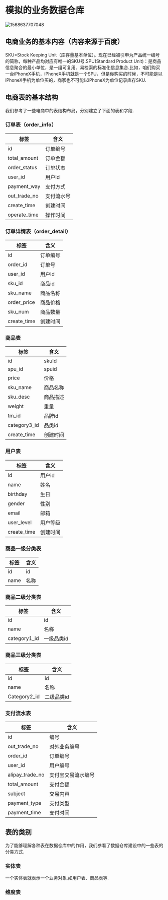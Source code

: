 # 模拟的业务数据仓库

![1568637707048](/root/.config/Typora/typora-user-images/1568637707048.png)

## 电商业务的基本内容（内容来源于百度）

SKU=Stock Keeping Unit（库存量基本单位）。现在已经被引申为产品统一编号的简称，每种产品均对应有唯一的SKU号.SPU(Standard Product Unit)：是商品信息聚合的最小单位，是一组可复用、易检索的标准化信息集合.比如，咱们购买一台iPhoneX手机，iPhoneX手机就是一个SPU，但是你购买的时候，不可能是以iPhoneX手机为单位买的，商家也不可能以iPhoneX为单位记录库存SKU.

## 电商表的基本结构

我们参考了一些电商中的表结构布局，分别建立了下面的表和字段.

### 订单表（order_info）

| 标签         | 含义       |
| ------------ | ---------- |
| id           | 订单编号   |
| total_amount | 订单金额   |
| order_status | 订单状态   |
| user_id      | 用户id     |
| payment_way  | 支付方式   |
| out_trade_no | 支付流水号 |
| create_time  | 创建时间   |
| operate_time | 操作时间   |

### 订单详情表（order_detail）

| 标签        | 含义     |
| ----------- | -------- |
| id          | 订单编号 |
| order_id    | 订单号   |
| user_id     | 用户id   |
| sku_id      | 商品id   |
| sku_name    | 商品名称 |
| order_price | 商品价格 |
| sku_num     | 商品数量 |
| create_time | 创建时间 |

### 商品表

| 标签         | 含义     |
| ------------ | -------- |
| id           | skuId    |
| spu_id       | spuid    |
| price        | 价格     |
| sku_name     | 商品名称 |
| sku_desc     | 商品描述 |
| weight       | 重量     |
| tm_id        | 品牌id   |
| category3_id | 品类id   |
| create_time  | 创建时间 |

### 用户表

| 标签        | 含义     |
| ----------- | -------- |
| id          | 用户id   |
| name        | 姓名     |
| birthday    | 生日     |
| gender      | 性别     |
| email       | 邮箱     |
| user_level  | 用户等级 |
| create_time | 创建时间 |

### 商品一级分类表

| 标签 | 含义 |
| ---- | ---- |
| id   | id   |
| name | 名称 |

### 商品二级分类表

| 标签         | 含义       |
| ------------ | ---------- |
| id           | id         |
| name         | 名称       |
| category1_id | 一级品类id |

### 商品三级分类表

| 标签         | 含义       |
| ------------ | ---------- |
| id           | id         |
| name         | 名称       |
| Category2_id | 二级品类id |

### 支付流水表

| 标签            | 含义               |
| --------------- | ------------------ |
| id              | 编号               |
| out_trade_no    | 对外业务编号       |
| order_id        | 订单编号           |
| user_id         | 用户编号           |
| alipay_trade_no | 支付宝交易流水编号 |
| total_amount    | 支付金额           |
| subject         | 交易内容           |
| payment_type    | 支付类型           |
| payment_time    | 支付时间           |

## 表的类别

为了能够理解各种表在数据仓库中的作用，我们参看了数据仓库建设中的一些表的分类方式.

### 实体表

一个实体表就表示一个业务对象.如用户表、商品表等.

### 维度表

























